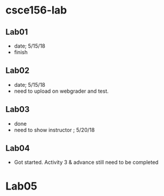 # csce156-lab


## Lab01 
   - date; 5/15/18
   - finish 

## Lab02
   - date; 5/15/18 
   - need to upload on webgrader and test.

## Lab03
   - done
   - need to show instructor ; 5/20/18

## Lab04
   - Got started. Activity 3 & advance still need to be completed

# Lab05 